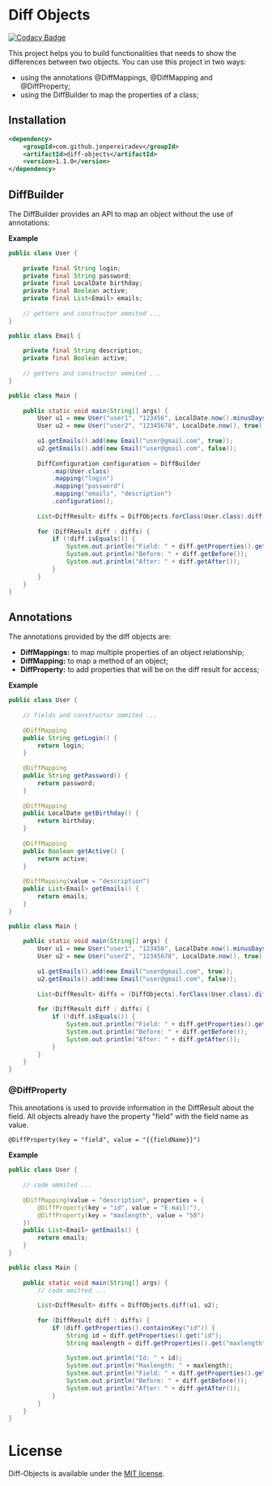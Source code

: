 # Diff Objects

[![Codacy Badge](https://api.codacy.com/project/badge/Grade/353f1180b49a4a219205b01ac30ac938)](https://app.codacy.com/app/jonpereiradev/diff-objects?utm_source=github.com&utm_medium=referral&utm_content=jonpereiradev/diff-objects&utm_campaign=Badge_Grade_Settings)

This project helps you to build functionalities that needs to show the differences between two objects. You can use 
this project in two ways:

- using the annotations @DiffMappings, @DiffMapping and @DiffProperty;
- using the DiffBuilder to map the properties of a class;

## Installation

```xml
<dependency>
    <groupId>com.github.jonpereiradev</groupId>
    <artifactId>diff-objects</artifactId>
    <version>1.1.0</version>
</dependency>
```

## DiffBuilder

The DiffBuilder provides an API to map an object without the use of annotations:

**Example**

```java
public class User {
    
    private final String login;
    private final String password;
    private final LocalDate birthday;
    private final Boolean active;
    private final List<Email> emails;
    
    // getters and constructor ommited ...
}
```

```java
public class Email {
    
    private final String description;
    private final Boolean active;
    
    // getters and constructor ommited ...
}
```

```java
public class Main {
    
    public static void main(String[] args) {
        User u1 = new User("user1", "123456", LocalDate.now().minusDays(1), true);
        User u2 = new User("user2", "12345678", LocalDate.now(), true);
        
        u1.getEmails().add(new Email("user@gmail.com", true));
        u2.getEmails().add(new Email("user@gmail.com", false));
        
        DiffConfiguration configuration = DiffBuilder
            .map(User.class)
            .mapping("login")
            .mapping("password")
            .mapping("emails", "description")
            .configuration();
        
        List<DiffResult> diffs = DiffObjects.forClass(User.class).diff(u1, u2, configuration);
        
        for (DiffResult diff : diffs) {
            if (!diff.isEquals()) {
                System.out.println("Field: " + diff.getProperties().get("field"));
                System.out.println("Before: " + diff.getBefore());
                System.out.println("After: " + diff.getAfter());
            }
        }
    }
}
```

## Annotations

The annotations provided by the diff objects are:

- __DiffMappings:__ to map multiple properties of an object relationship;
- __DiffMapping:__ to map a method of an object;
- __DiffProperty:__ to add properties that will be on the diff result for access;

**Example**

```java
public class User {
    
    // fields and constructor ommited ...
    
    @DiffMapping
    public String getLogin() {
        return login;
    }
    
    @DiffMapping
    public String getPassword() {
        return password;
    }
    
    @DiffMapping
    public LocalDate getBirthday() {
        return birthday;
    }
    
    @DiffMapping
    public Boolean getActive() {
        return active;
    }
    
    @DiffMapping(value = "description")
    public List<Email> getEmails() {
        return emails;
    }
}
```

```java
public class Main {
    
    public static void main(String[] args) {
        User u1 = new User("user1", "123456", LocalDate.now().minusDays(1), true);
        User u2 = new User("user2", "12345678", LocalDate.now(), true);
        
        u1.getEmails().add(new Email("user@gmail.com", true));
        u2.getEmails().add(new Email("user@gmail.com", false));
        
        List<DiffResult> diffs = (DiffObjects).forClass(User.class).diff(u1, u2);
        
        for (DiffResult diff : diffs) {
            if (!diff.isEquals()) {
                System.out.println("Field: " + diff.getProperties().get("field"));
                System.out.println("Before: " + diff.getBefore());
                System.out.println("After: " + diff.getAfter());
            }
        }
    }
}
```

### @DiffProperty

This annotations is used to provide information in the DiffResult about the field. All objects already have the 
property "field" with the field name as value.

`@DiffProperty(key = "field", value = "{{fieldName}}")`

**Example**

```java
public class User {
    
    // code ommited ...
    
    @DiffMapping(value = "description", properties = {
        @DiffProperty(key = "id", value = "E-mail:"),
        @DiffProperty(key = "maxlength", value = "50")
    })
    public List<Email> getEmails() {
        return emails;
    }
}
```

```java
public class Main {
    
    public static void main(String[] args) {
        // code omitted ...
        
        List<DiffResult> diffs = DiffObjects.diff(u1, u2);
        
        for (DiffResult diff : diffs) {
            if (diff.getProperties().containsKey("id")) {
                String id = diff.getProperties().get("id");
                String maxlength = diff.getProperties().get("maxlength");
            
                System.out.println("Id: " + id);
                System.out.println("Maxlength: " + maxlength);
                System.out.println("Field: " + diff.getProperties().get("field"));
                System.out.println("Before: " + diff.getBefore());
                System.out.println("After: " + diff.getAfter());
            }
        }
    }
}
```

# License

Diff-Objects is available under the [MIT license](https://tldrlegal.com/license/mit-license).
